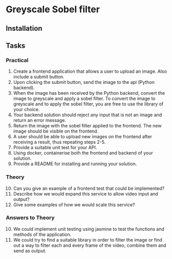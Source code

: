 # Greyscale Sobel filter
## Installation

## Tasks
### Practical
1. Create a frontend application that allows a user to upload an image. Also include a
submit button.
2. Upon clicking the submit button, send the image to the api (Python backend).
3. When the image has been received by the Python backend, convert the image to
greyscale and apply a sobel filter. To convert the image to greyscale and to apply the
sobel filter, you are free to use the library of your choice.
4. Your backend solution should reject any input that is not an image and return an error
message.
5. Return the image with the sobel filter applied to the frontend. The new image should be
visible on the frontend.
6. A user should be able to upload new images on the frontend after receiving a result, thus
repeating steps 2-5.
7. Provide a suitable unit test for your API.
8. Using docker, containerise both the frontend and backend of your solution.
9. Provide a README for installing and running your solution.
### Theory
10. Can you give an example of a frontend test that could be implemented?
11. Describe how we would expand this service to allow video input and output?
12. Give some examples of how we would scale this service?
### Answers to Theory
10. We could implement unit testing using jasmine to test the functions and methods of the application.
11. We could try to find a suitable library in order to filter the image or find out a way to filter each and every frame of the video, combine them and send as output.
